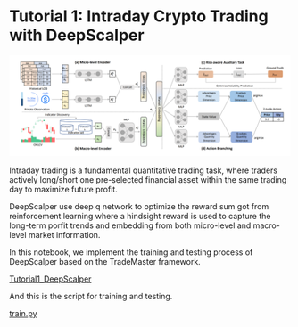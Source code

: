 # Tutorial 1: Intraday Crypto Trading with DeepScalper
![DeepScalper.png](DeepScalper.png)

Intraday trading is a fundamental quantitative trading task, where traders actively long/short one pre-selected financial asset within the same trading day to maximize future profit.

DeepScalper use deep q network to optimize the reward sum got from reinforcement learning where a hindsight reward is used to capture the long-term porfit trends and embedding from both micro-level and macro-level market information.


In this notebook, we implement the training and testing process of DeepScalper based on the TradeMaster framework.

[Tutorial1_DeepScalper](https://github.com/TradeMaster-NTU/TradeMaster/blob/main/tutorial/Tutorial1_DeepScalper.ipynb)

And this is the script for training and testing.

[train.py](https://github.com/TradeMaster-NTU/TradeMaster/blob/1.0.0/tools/algorithmic_trading/train.py)